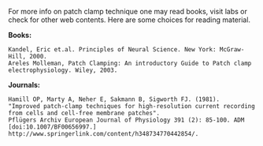 For more info on patch clamp technique one may read books, visit labs or check for other web contents. Here are some choices for reading material.

 
**Books:**

  

    Kandel, Eric et.al. Principles of Neural Science. New York: McGraw-Hill, 2000.
    Areles Molleman, Patch Clamping: An introductory Guide to Patch clamp electrophysiology. Wiley, 2003.

 
**Journals:**

 

    Hamill OP, Marty A, Neher E, Sakmann B, Sigworth FJ. (1981).
    "Improved patch-clamp techniques for high-resolution current recording from cells and cell-free membrane patches". 
    Pflügers Archiv European Journal of Physiology 391 (2): 85-100. ADM [doi:10.1007/BF00656997.]
    http://www.springerlink.com/content/h348734770442854/.

